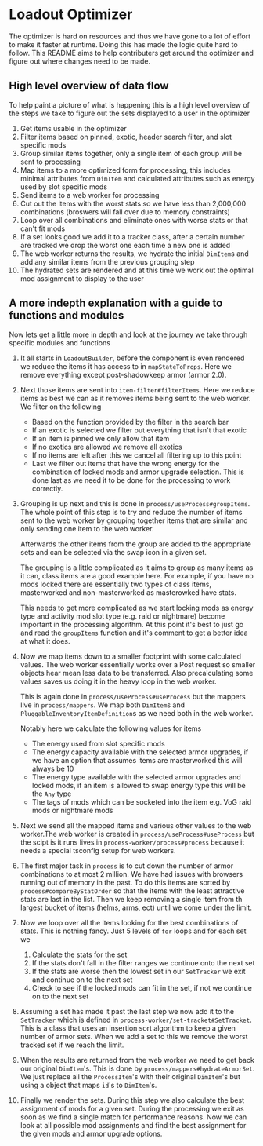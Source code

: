 # Loadout Optimizer

The optimizer is hard on resources and thus we have gone to a lot of effort to make it faster at runtime. Doing this has made the logic quite hard to follow. This README aims to help contributers get around the optimizer and figure out where changes need to be made.

## High level overview of data flow

To help paint a picture of what is happening this is a high level overview of the steps we take to figure out the sets displayed to a user in the optimizer

1. Get items usable in the optimizer
1. Filter items based on pinned, exotic, header search filter, and slot specific mods
1. Group similar items together, only a single item of each group will be sent to processing
1. Map items to a more optimized form for processing, this includes minimal attributes from `DimItem` and calculated attributes such as energy used by slot specific mods
1. Send items to a web worker for processing
1. Cut out the items with the worst stats so we have less than 2,000,000 combinations (broswers will fall over due to memory constraints)
1. Loop over all combinations and eliminate ones with worse stats or that can't fit mods
1. If a set looks good we add it to a tracker class, after a certain number are tracked we drop the worst one each time a new one is added
1. The web worker returns the results, we hydrate the initial `DimItem`s and add any similar items from the previous grouping step
1. The hydrated sets are rendered and at this time we work out the optimal mod assignment to display to the user

## A more indepth explanation with a guide to functions and modules

Now lets get a little more in depth and look at the journey we take through specific modules and functions

1. It all starts in `LoadoutBuilder`, before the component is even rendered we reduce the items it has access to in `mapStateToProps`. Here we remove everything except post-shadowkeep armor (armor 2.0).
1. Next those items are sent into `item-filter#filterItems`. Here we reduce items as best we can as it removes items being sent to the web worker. We filter on the following
    - Based on the function provided by the filter in the search bar
    - If an exotic is selected we filter out everything that isn't that exotic
    - If an item is pinned we only allow that item
    - If no exotics are allowed we remove all exotics
    - If no items are left after this we cancel all filtering up to this point
    - Last we filter out items that have the wrong energy for the combination of locked mods and armor upgrade selection. This is done last as we need it to be done for the processing to work correctly.
1. Grouping is up next and this is done in `process/useProcess#groupItems`. The whole point of this step is to try and reduce the number of items sent to the web worker by grouping together items that are similar and only sending one item to the web worker.

    Afterwards the other items from the group are added to the appropriate sets and can be selected via the swap icon in a given set.

    The grouping is a little complicated as it aims to group as many items as it can, class items are a good example here. For example, if you have no mods locked there are essentially two types of class items, masterworked and non-masterworked as masterowked have stats.

    This needs to get more complicated as we start locking mods as energy type and activity mod slot type (e.g. raid or nightmare) become important in the processing algorithm. At this point it's best to just go and read the `groupItems` function and it's comment to get a better idea at what it does.
1. Now we map items down to a smaller footprint with some calculated values. The web worker essentially works over a Post request so smaller objects hear mean less data to be transferred. Also precalculating some values saves us doing it in the heavy loop in the web worker.

    This is again done in `process/useProcess#useProcess` but the mappers live in `process/mappers`. We map both `DimItem`s and `PluggableInventoryItemDefinition`s as we need both in the web worker.

    Notably here we calculate the following values for items
    - The energy used from slot specific mods
    - The energy capacity available with the selected armor upgrades, if we have an option that assumes items are masterworked this will always be 10
    - The energy type available with the selected armor upgrades and locked mods, if an item is allowed to swap energy type this will be the `Any` type
    - The tags of mods which can be socketed into the item e.g. VoG raid mods or nightmare mods
1. Next we send all the mapped items and various other values to the web worker.The web worker is created in `process/useProcess#useProcess` but the scipt is it runs lives in `process-worker/process#process` because it needs a special tsconfig setup for web workers.
1. The first major task in `process` is to cut down the number of armor combinations to at most 2 million. We have had issues with browsers running out of memory in the past. To do this items are sorted by `process#compareByStatOrder` so that the items with the least attractive stats are last in the list. Then we keep removing a single item from th largest bucket of items (helms, arms, ect) until we come under the limit.
1. Now we loop over all the items looking for the best combinations of stats. This is nothing fancy. Just 5 levels of `for` loops and for each set we

    1. Calculate the stats for the set
    1. If the stats don't fall in the filter ranges we continue onto the next set
    1. If the stats are worse then the lowest set in our `SetTracker` we exit and continue on to the next set
    1. Check to see if the locked mods can fit in the set, if not we continue on to the next set
1. Assuming a set has made it past the last step we now add it to the `SetTracker` which is defined in `process-worker/set-tracket#SetTracket`. This is a class that uses an insertion sort algorithm to keep a given number of armor sets. When we add a set to this we remove the worst tracked set if we reach the limit.
1. When the results are returned from the web worker we need to get back our original `DimItem`'s. This is done by `process/mappers#hydrateArmorSet`. We just replace all the `ProcessItem`'s with their original `DimItem`'s but using a object that maps `id`'s to `DimItem`'s.
1. Finally we render the sets. During this step we also calculate the best assignment of mods for a given set. During the processing we exit as soon as we find a single match for performance reasons. Now we can look at all possible mod assignments and find the best assignment for the given mods and armor upgrade options.
